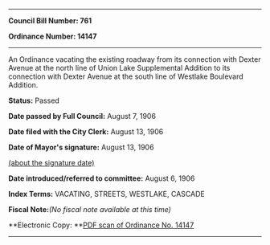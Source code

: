 

********

**Council Bill Number: 761**
   
**Ordinance Number: 14147**
********

 An Ordinance vacating the existing roadway from its connection with Dexter Avenue at the north line of Union Lake Supplemental Addition to its connection with Dexter Avenue at the south line of Westlake Boulevard Addition.

**Status:** Passed
   
**Date passed by Full Council:** August 7, 1906
   
**Date filed with the City Clerk:** August 13, 1906
   
**Date of Mayor's signature:** August 13, 1906
   
[(about the signature date)](/~public/approvaldate.htm)
   
   
   
**Date introduced/referred to committee:** August 6, 1906
   
   
**Index Terms:** VACATING, STREETS, WESTLAKE, CASCADE

**Fiscal Note:**_(No fiscal note available at this time)_

**Electronic Copy: **[PDF scan of Ordinance No. 14147](/~archives/Ordinances/Ord_14147.pdf)

********

